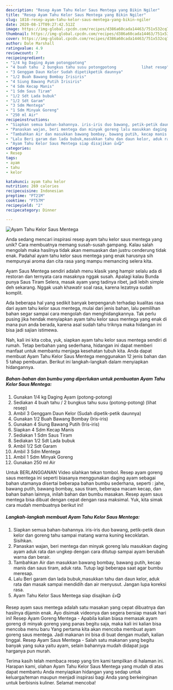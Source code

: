 ```yaml
---
description: "Resep Ayam Tahu Kelor Saus Mentega yang Bikin Ngiler"
title: "Resep Ayam Tahu Kelor Saus Mentega yang Bikin Ngiler"
slug: 1818-resep-ayam-tahu-kelor-saus-mentega-yang-bikin-ngiler
date: 2020-08-17T09:27:42.512Z
image: https://img-global.cpcdn.com/recipes/d386a60cada14463/751x532cq70/ayam-tahu-kelor-saus-mentega-foto-resep-utama.jpg
thumbnail: https://img-global.cpcdn.com/recipes/d386a60cada14463/751x532cq70/ayam-tahu-kelor-saus-mentega-foto-resep-utama.jpg
cover: https://img-global.cpcdn.com/recipes/d386a60cada14463/751x532cq70/ayam-tahu-kelor-saus-mentega-foto-resep-utama.jpg
author: Dale Marshall
ratingvalue: 4.9
reviewcount: 7
recipeingredient:
- "1/4 kg Daging Ayam potongpotong"
- "4 buah tahu  2 bungkus tahu susu potongpotong           lihat resep"
- "3 Genggam Daun Kelor Sudah dipetikpetik daunnya"
- "1/2 Buah Bawang Bombay Irisiris"
- "4 Siung Bawang Putih Irisiris"
- "4 Sdm Kecap Manis"
- "1 Sdm Saus Tiram"
- "1/2 Sdt Lada bubuk"
- "1/2 Sdt Garam"
- "3 Sdm Mentega"
- "1 Sdm Minyak Goreng"
- "250 ml Air"
recipeinstructions:
- "Siapkan semua bahan-bahannya. iris-iris duo bawang, petik-petik daun kelor dan goreng tahu sampai matang warna kuning kecoklatan. Sisihkan."
- "Panaskan wajan, beri mentega dan minyak goreng lalu masukkan daging ayam aduk rata dan ungkep dengan cara ditutup sampai ayam berubah warna dan berair."
- "Tambahkan Air dan masukkan bawang bombay, bawang putih, kecap manis dan saus tiram, aduk rata. Tutup lagi beberapa saat agar bumbu meresap."
- "Lalu Beri garam dan lada bubuk,masukkan tahu dan daun kelor, aduk rata dan masak sampai mendidih dan air menyusut. Jangan lupa koreksi rasa."
- "Ayam Tahu Kelor Saus Mentega siap disajikan 👍😋"
categories:
- Resep
tags:
- ayam
- tahu
- kelor

katakunci: ayam tahu kelor 
nutrition: 269 calories
recipecuisine: Indonesian
preptime: "PT21M"
cooktime: "PT57M"
recipeyield: "2"
recipecategory: Dinner

---
```



![Ayam Tahu Kelor Saus Mentega](https://img-global.cpcdn.com/recipes/d386a60cada14463/751x532cq70/ayam-tahu-kelor-saus-mentega-foto-resep-utama.jpg)

Anda sedang mencari inspirasi resep ayam tahu kelor saus mentega yang unik? Cara membuatnya memang susah-susah gampang. Kalau salah mengolah maka hasilnya tidak akan memuaskan dan justru cenderung tidak enak. Padahal ayam tahu kelor saus mentega yang enak harusnya sih mempunyai aroma dan cita rasa yang mampu memancing selera kita.

Ayam Saus Mentega sendiri adalah menu klasik yang hampir selalu ada di restoran dan ternyata cara masaknya nggak susah. Apalagi kalau Bunda punya Saus Tiram Selera, masak ayam yang tadinya ribet, jadi lebih simple deh sekarang. Nggak usah khawatir soal rasa, karena lezatnya sudah komplit.

Ada beberapa hal yang sedikit banyak berpengaruh terhadap kualitas rasa dari ayam tahu kelor saus mentega, mulai dari jenis bahan, lalu pemilihan bahan segar sampai cara mengolah dan menghidangkannya. Tak perlu pusing jika hendak menyiapkan ayam tahu kelor saus mentega yang enak di mana pun anda berada, karena asal sudah tahu triknya maka hidangan ini bisa jadi sajian istimewa.


Nah, kali ini kita coba, yuk, siapkan ayam tahu kelor saus mentega sendiri di rumah. Tetap berbahan yang sederhana, hidangan ini dapat memberi manfaat untuk membantu menjaga kesehatan tubuh kita. Anda dapat membuat Ayam Tahu Kelor Saus Mentega menggunakan 12 jenis bahan dan 5 tahap pembuatan. Berikut ini langkah-langkah dalam menyiapkan hidangannya.

<!--inarticleads1-->

##### Bahan-bahan dan bumbu yang diperlukan untuk pembuatan Ayam Tahu Kelor Saus Mentega:

1. Gunakan 1/4 kg Daging Ayam (potong-potong)
1. Sediakan 4 buah tahu / 2 bungkus tahu susu (potong-potong)           (lihat resep)
1. Ambil 3 Genggam Daun Kelor (Sudah dipetik-petik daunnya)
1. Gunakan 1/2 Buah Bawang Bombay (Iris-iris)
1. Gunakan 4 Siung Bawang Putih (Iris-iris)
1. Siapkan 4 Sdm Kecap Manis
1. Sediakan 1 Sdm Saus Tiram
1. Sediakan 1/2 Sdt Lada bubuk
1. Ambil 1/2 Sdt Garam
1. Ambil 3 Sdm Mentega
1. Ambil 1 Sdm Minyak Goreng
1. Gunakan 250 ml Air


Untuk BERLANGGANAN Video silahkan tekan tombol. Resep ayam goreng saus mentega ini seperti biasanya menggunakan daging ayam sebagai bahan utamanya disertai beberapa bahan bumbu sederhana, seperti : jahe, bawang putih, bawang bombay, saus tiram, beberapa macam kecap, dan bahan bahan lainnya, inilah bahan dan bumbu masakan. Resep ayam saus mentega bisa dibuat dengan cepat dengan rasa maksimal. Yuk, kita simak cara mudah membuatnya berikut ini! 

<!--inarticleads2-->

##### Langkah-langkah membuat Ayam Tahu Kelor Saus Mentega:

1. Siapkan semua bahan-bahannya. iris-iris duo bawang, petik-petik daun kelor dan goreng tahu sampai matang warna kuning kecoklatan. Sisihkan.
1. Panaskan wajan, beri mentega dan minyak goreng lalu masukkan daging ayam aduk rata dan ungkep dengan cara ditutup sampai ayam berubah warna dan berair.
1. Tambahkan Air dan masukkan bawang bombay, bawang putih, kecap manis dan saus tiram, aduk rata. Tutup lagi beberapa saat agar bumbu meresap.
1. Lalu Beri garam dan lada bubuk,masukkan tahu dan daun kelor, aduk rata dan masak sampai mendidih dan air menyusut. Jangan lupa koreksi rasa.
1. Ayam Tahu Kelor Saus Mentega siap disajikan 👍😋


Resep ayam saus mentega adalah satu masakan yang cepat dibuatnya dan hasilnya dijamin enak. Ayo disimak videonya dan segera bersiap masak hari ini! Resep Ayam Goreng Mentega - Apabila kalian biasa memasak ayam goreng di minyak goreng yang panas begitu saja, maka kali ini kalian bisa mencoba menu baru Yang pertama kita akan mencoba membuat ayam goreng saus mentega. Jadi makanan ini bisa di buat dengan mudah, kalian tinggal. Resep Ayam Saus Mentega - Salah satu makanan yang begitu banyak yang suka yaitu ayam, selain bahannya mudah didapat juga harganya pun murah. 

Terima kasih telah membaca resep yang tim kami tampilkan di halaman ini. Harapan kami, olahan Ayam Tahu Kelor Saus Mentega yang mudah di atas dapat membantu Anda menyiapkan hidangan yang sedap untuk keluarga/teman maupun menjadi inspirasi bagi Anda yang berkeinginan untuk berbisnis kuliner. Selamat mencoba!
